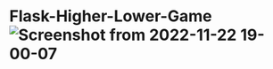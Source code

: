 # Flask-Higher-Lower-Game![Screenshot from 2022-11-22 19-00-07](https://user-images.githubusercontent.com/110360901/203328089-45fec651-b697-4394-b53e-e96fc2960e83.png)
